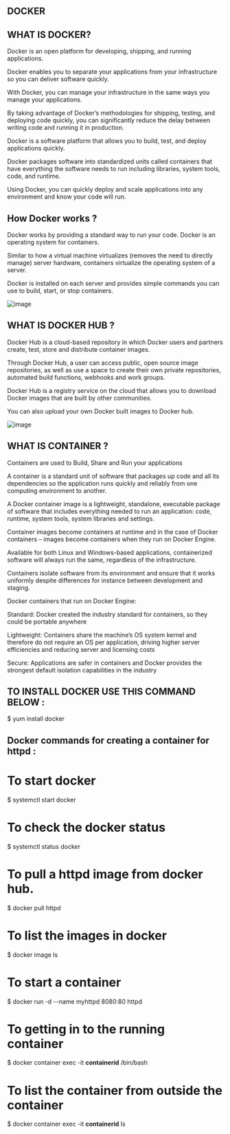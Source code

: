 ## DOCKER

## WHAT IS DOCKER?

Docker is an open platform for developing, shipping, and running applications.

Docker enables you to separate your applications from your infrastructure so you can deliver software quickly.

With Docker, you can manage your infrastructure in the same ways you manage your applications. 

By taking advantage of Docker’s methodologies for shipping, testing, and deploying code quickly, you can significantly reduce the delay between writing code and running it in production.
 
 Docker is a software platform that allows you to build, test, and deploy applications quickly.

Docker packages software into standardized units called containers that have everything the software needs to run including libraries, system tools, code, and runtime.

Using Docker, you can quickly deploy and scale applications into any environment and know your code will run.

##  How Docker works ?

Docker works by providing a standard way to run your code. Docker is an operating system for containers. 

Similar to how a virtual machine virtualizes (removes the need to directly manage) server hardware, containers virtualize the operating system of a server.

Docker is installed on each server and provides simple commands you can use to build, start, or stop containers.

![image](https://user-images.githubusercontent.com/119755263/207066629-5aa9870b-884c-48a6-88bd-337306a5a15b.png)

## WHAT IS DOCKER HUB ?

Docker Hub is a cloud-based repository in which Docker users and partners create, test, store and distribute container images. 

Through Docker Hub, a user can access public, open source image repositories, as well as use a space to create their own private repositories, automated build functions, webhooks and work groups.

Docker Hub is a registry service on the cloud that allows you to download Docker images that are built by other communities. 

You can also upload your own Docker built images to Docker hub.

![image](https://user-images.githubusercontent.com/119755263/207080246-31369143-0410-4f2d-8e0b-9c4fd09e054a.png)

## WHAT IS CONTAINER ?

Containers are used to Build, Share and Run your applications
 
A container is a standard unit of software that packages up code and all its dependencies so the application runs quickly and reliably from one computing environment to another. 

A Docker container image is a lightweight, standalone, executable package of software that includes everything needed to run an application: code, runtime, system tools, system libraries and settings. 

Container images become containers at runtime and in the case of Docker containers – images become containers when they run on Docker Engine.

Available for both Linux and Windows-based applications, containerized software will always run the same, regardless of the infrastructure.

Containers isolate software from its environment and ensure that it works uniformly despite differences for instance between development and staging. 

Docker containers that run on Docker Engine:

Standard: Docker created the industry standard for containers, so they could be portable anywhere

Lightweight: Containers share the machine’s OS system kernel and therefore do not require an OS per application, driving higher server efficiencies and reducing server and licensing costs

Secure: Applications are safer in containers and Docker provides the strongest default isolation capabilities in the industry

## TO INSTALL DOCKER USE THIS COMMAND BELOW :

  $ yum install docker

## Docker commands for creating a container for httpd :

# To start docker
 
  $ systemctl start docker

# To check the docker status 

  $ systemctl status docker
  
# To pull a httpd image from docker hub.

  $ docker pull httpd

# To list the images in docker
 
  $ docker image ls

# To start a container

  $ docker run -d --name myhttpd 8080:80 httpd
 
# To getting in to the running container
 
   $ docker container exec -it __containerid__ /bin/bash

# To list the container from outside the container
 
   $ docker container exec -it __containerid__ ls

  



